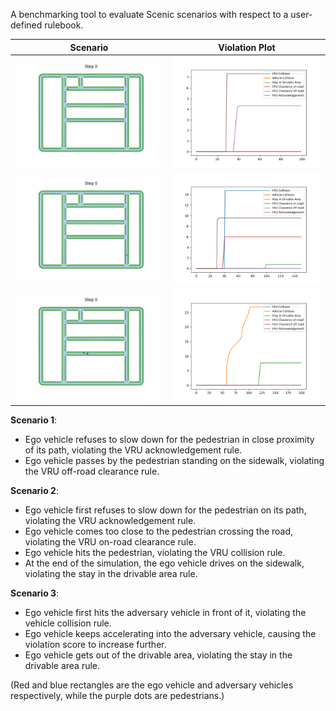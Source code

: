 A benchmarking tool to evaluate Scenic scenarios with respect to a user-defined rulebook.

Scenario             |  Violation Plot
:-------------------------:|:-------------------------:
![](https://github.com/revacholiere/rulebook_benchmark/blob/main/example/close_vru.gif)  |  ![](https://github.com/revacholiere/rulebook_benchmark/blob/main/example/close_vru.png)
![](https://github.com/revacholiere/rulebook_benchmark/blob/main/example/pedestrian_collision.gif) | ![](https://github.com/revacholiere/rulebook_benchmark/blob/main/example/pedestrian_collision.png)
![](https://github.com/revacholiere/rulebook_benchmark/blob/main/example/vehicle_collision.gif) | ![](https://github.com/revacholiere/rulebook_benchmark/blob/main/example/vehicle_collision.png)

**Scenario 1**: 
- Ego vehicle refuses to slow down for the pedestrian in close proximity of its path, violating the VRU acknowledgement rule.
- Ego vehicle passes by the pedestrian standing on the sidewalk, violating the VRU off-road clearance rule.

**Scenario 2**:
- Ego vehicle first refuses to slow down for the pedestrian on its path, violating the VRU acknowledgement rule.
- Ego vehicle comes too close to the pedestrian crossing the road, violating the VRU on-road clearance rule.
- Ego vehicle hits the pedestrian, violating the VRU collision rule.
- At the end of the simulation, the ego vehicle drives on the sidewalk, violating the stay in the drivable area rule.

**Scenario 3**:
- Ego vehicle first hits the adversary vehicle in front of it, violating the vehicle collision rule.
- Ego vehicle keeps accelerating into the adversary vehicle, causing the violation score to increase further.
- Ego vehicle gets out of the drivable area, violating the stay in the drivable area rule.


(Red and blue rectangles are the ego vehicle and adversary vehicles respectively, while the purple dots are pedestrians.)
